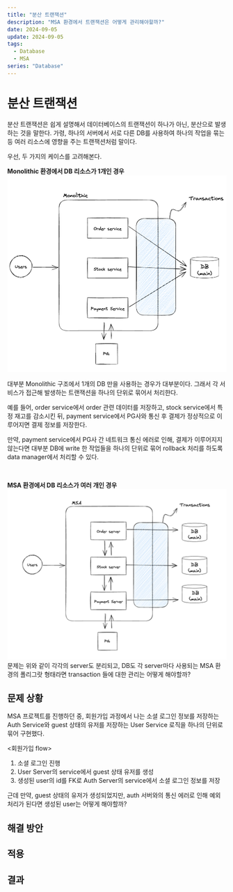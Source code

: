 ```yaml
---
title: "분산 트랜잭션"
description: "MSA 환경에서 트랜잭션은 어떻게 관리해야할까?"
date: 2024-09-05
update: 2024-09-05
tags:
  - Database
  - MSA
series: "Database"
---
```


# 분산 트랜잭션
분산 트랜잭션은 쉽게 설명해서 데이터베이스의 트랜잭션이 하나가 아닌, 분산으로 발생하는 것을 말한다.
가령, 하나의 서버에서 서로 다른 DB를 사용하여 하나의 작업을 묶는 등 여러 리소스에 영향을 주는 트랜잭션처럼 말이다.

우선, 두 가지의 케이스를 고려해본다. 

**Monolithic 환경에서 DB 리소스가 1개인 경우**
![img](../../../src/images/monolithic.png)

대부분 Monolithic 구조에서 1개의 DB 만을 사용하는 경우가 대부분이다. 그래서 각 서비스가 접근해 발생하는 트랜잭션을 하나의 단위로 묶어서 처리한다.

예를 들어, order service에서 order 관련 데이터를 저장하고, stock service에서 특정 재고를 감소시킨 뒤, payment service에서 PG사와 통신 후 결제가 정상적으로 이루어지면 결제 정보를 저장한다.

만약, payment service에서 PG사 간 네트워크 통신 에러로 인해, 결제가 이루어지지 않는다면 대부분 DB에 write 한 작업들을 하나의 단위로 묶어 rollback 처리를 하도록 data manager에서 처리할 수 있다.

<br>

**MSA 환경에서 DB 리소스가 여러 개인 경우**
![img](../../../src/images/msa.png)
문제는 위와 같이 각각의 server도 분리되고, DB도 각 server마다 사용되는 MSA 환경의 폴리그랏 형태라면 transaction 들에 대한 관리는 어떻게 해야할까?

## 문제 상황
MSA 프로젝트를 진행하던 중, 회원가입 과정에서 나는 소셜 로그인 정보를 저장하는 Auth Service와 guest 상태의 유저를 저장하는 User Service 로직을 하나의 단위로 묶어 구현했다.

<회원가입 flow>
1. 소셜 로그인 진행
2. User Server의 service에서 guest 상태 유저를 생성 
3. 생성된 user의 id를 FK로 Auth Server의 service에서 소셜 로그인 정보를 저장

근데 만약, guest 상태의 유저가 생성되었지만, auth 서버와의 통신 에러로 인해 예외 처리가 된다면 생성된 user는 어떻게 해야할까?

## 해결 방안

## 적용

## 결과 
